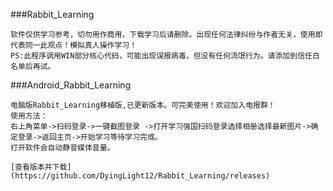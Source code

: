 ###Rabbit_Learning

    软件仅供学习参考，切勿用作商用，下载学习后请删除。出现任何法律纠纷与作者无关，使用即代表同一此观点！模拟真人操作学习！
    PS:此程序调用WIN部分核心代码，可能出现误报病毒，但没有任何流氓行为。请添加到信任白名单后再试。  
    
###Android_Rabbit_Learning

    电脑版Rabbit_Learning移植版,已更新版本。可完美使用！欢迎加入电报群！
    使用方法：
    右上角菜单->扫码登录->一键截图登录 ->打开学习强国扫码登录选择相册选择最新图片->确定登录->返回主页->开始学习等待学习完成。
    打开软件会自动静音媒体音量。
    
    [查看版本并下载](https://github.com/DyingLight12/Rabbit_Learning/releases)
